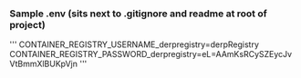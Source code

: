 
### Sample .env  (sits next to .gitignore and readme at root of project)

'''
CONTAINER_REGISTRY_USERNAME_derpregistry=derpRegistry
CONTAINER_REGISTRY_PASSWORD_derpregistry=eL=AAmKsRCySZEycJvVtBmmXlBUKpVjn
'''